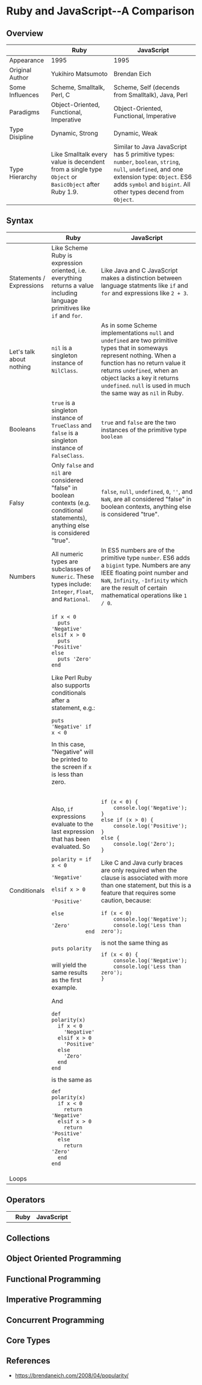 # Ruby and JavaScript--A Comparison

## Overview

|                             | Ruby                                        | JavaScript                                    |
| --------------------------- | ------------------------------------------- | --------------------------------------------- |
| Appearance                  | 1995                                        | 1995                                          |
| Original Author             | Yukihiro Matsumoto                          | Brendan Eich                                  |
| Some Influences             | Scheme, Smalltalk, Perl, C                  | Scheme, Self (decends from Smalltalk), Java, Perl |
| Paradigms                   | Object-Oriented, Functional, Imperative     | Object-Oriented, Functional, Imperative       |
| Type Disipline              | Dynamic, Strong                             | Dynamic, Weak                                 |
| Type Hierarchy              | Like Smalltalk every value is decendent from a single type `Object` or `BasicObject` after Ruby 1.9. | Similar to Java JavaScript has 5 primitive types: `number`, `boolean`, `string`, `null`, `undefined`, and one extension type: `Object`. ES6 adds `symbol` and `bigint`. All other types decend from `Object`. |

## Syntax

<table>
  <thead>
    <tr>
      <th></th>
      <th>Ruby</th>
      <th>JavaScript</th>
    </tr>
  </thead>
  <tbody>
<tr>
  <td>Statements / Expressions</td>
  <td>Like Scheme Ruby is expression oriented, i.e.
  everything returns a value including
  language primitives like <code>if</code> and
  <code>for</code>.</td>
  <td>Like Java and C JavaScript makes a
  distinction between language statments like
  <code>if</code> and <code>for</code> and
  expressions like <code>2 + 3</code>.</td>
</tr>
<tr>
  <td>Let's talk about nothing</td>
  <td><code>nil</code> is a singleton instance of <code>NilClass</code>.</td>
  <td>As in some Scheme implementations <code>null</code> and <code>undefined</code>
  are two primitive types that in someways represent nothing.
  When a function has no return value it returns <code>undefined</code>,
  when an object lacks a key it returns <code>undefined</code>. <code>null</code> is
  used in much the same way as <code>nil</code> in Ruby.</td>
</tr>
<tr>
  <td>Booleans</td>
  <td><code>true</code> is a singleton instance of <code>TrueClass</code>
  and <code>false</code> is a singleton instance of <code>FalseClass</code>.</td>
  <td><code>true</code> and <code>false</code> are the two instances of the primitive
  type <code>boolean</code></td>
</tr>
<tr>
  <td>Falsy</td>
  <td>Only <code>false</code> and <code>nil</code> are considered "false" in boolean contexts (e.g. conditional statements), anything else is considered "true".</td>
  <td><code>false</code>, <code>null</code>, <code>undefined</code>, <code>0</code>, <code>''</code>, and <code>NaN</code>,
  are all considered "false" in boolean contexts, anything else is considered "true".</td>
<tr>
  <td>Numbers</td>
  <td>All numeric types are subclasses of <code>Numeric</code>. These types include:
  <code>Integer</code>, <code>Float</code>, and <code>Rational</code>.</td>
  <td>In ES5 numbers are of the primitive type <code>number</code>. ES6 adds a <code>bigint</code> type.
  Numbers are any IEEE floating point number and <code>NaN</code>, <code>Infinity</code>, <code>-Infinity</code> which are the result of
  certain mathematical operations like <code>1 / 0</code>.</td>
</tr>
<tr>
  <td>Conditionals</td>
  <td>
<pre><code>if x < 0
  puts 'Negative'
elsif x > 0
  puts 'Positive'
else
  puts 'Zero'
end
</code></pre>
<p>Like Perl Ruby also supports conditionals
after a statement, e.g.:
<pre><code>puts 'Negative' if x < 0</code></pre>
In this case, "Negative" will be printed to the
screen if <code>x</code> is less than zero.</p>
<br>
<p>Also, <code>if</code> expressions evaluate
to the last expression that has been evaluated.
So
<pre><code>polarity = if x < 0
             'Negative'
           elsif x > 0
             'Positive'
           else
             'Zero'
           end

puts polarity</code></pre>
will yield the same results as the first example.</p>
<p>And
<pre><code>def polarity(x)
  if x < 0
    'Negative'
  elsif x > 0
    'Positive'
  else
    'Zero'
  end
end</code></pre>
is the same as
<pre><code>def polarity(x)
  if x < 0
    return 'Negative'
  elsif x > 0
    return 'Positive'
  else
    return 'Zero'
  end
end</code></pre></p>
</td>
<td>
<pre><code>if (x < 0) {
    console.log('Negative');
}
else if (x > 0) {
    console.log('Positive');
}
else {
    console.log('Zero');
}
</code></pre>
<p>Like C and Java curly braces are only
required when the clause is associated with
more than one statement, but this is a
feature that requires some caution, because:
<pre><code>if (x < 0)
    console.log('Negative');
    console.log('Less than zero');
</code></pre>
is not the same thing as
<pre><code>if (x < 0) {
    console.log('Negative');
    console.log('Less than zero');
}</code></pre></p>
</td>
</tr>
<tr>
  <td>Loops</td>
  <td></td>
  <td></td>
</tr>
</tbody>
</table>

## Operators

<table>
  <thead>
    <tr>
      <th></th>
      <th>Ruby</th>
      <th>JavaScript</th>
    </tr>
  </thead>
  <tbody>
<tr>
</tr>
</tbody>
</table>

## Collections

## Object Oriented Programming

## Functional Programming

## Imperative Programming

## Concurrent Programming

## Core Types

## References

- https://brendaneich.com/2008/04/popularity/

